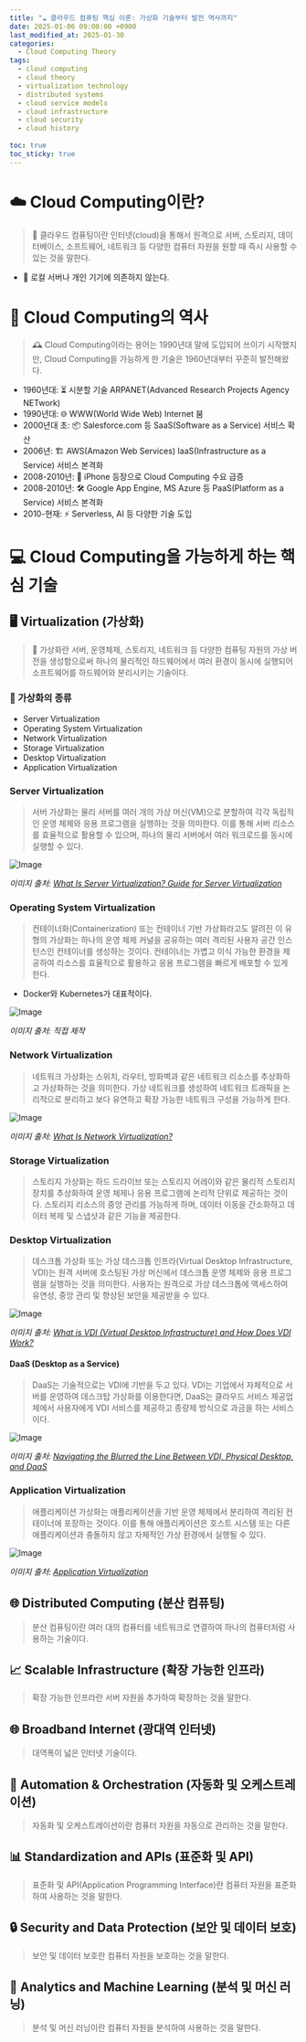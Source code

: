 ```yaml
---
title: "☁️ 클라우드 컴퓨팅 핵심 이론: 가상화 기술부터 발전 역사까지"
date: 2025-01-06 09:00:00 +0900
last_modified_at: 2025-01-30
categories:
  - Cloud Computing Theory
tags:
  - cloud computing
  - cloud theory
  - virtualization technology
  - distributed systems
  - cloud service models
  - cloud infrastructure
  - cloud security
  - cloud history
  
toc: true
toc_sticky: true
---
```


# ☁️ Cloud Computing이란?

> 📌 클라우드 컴퓨팅이란 인터넷(cloud)을 통해서 원격으로 서버, 스토리지, 데이터베이스, 소프트웨어, 네트워크 등 다양한 컴퓨터 자원을 원할 때 즉시 사용할 수 있는 것을 말한다.

- 🚫 로컬 서버나 개인 기기에 의존하지 않는다.

# 📜 Cloud Computing의 역사

> 🕰️ Cloud Computing이라는 용어는 1990년대 말에 도입되어 쓰이기 시작했지만, Cloud Computing을 가능하게 한 기술은 1960년대부터 꾸준히 발전해왔다.

- 1960년대: ⏳ 시분할 기술 ARPANET(Advanced Research Projects Agency NETwork)
- 1990년대: 🌐 WWW(World Wide Web) Internet 붐
- 2000년대 초: 📦 Salesforce.com 등 SaaS(Software as a Service) 서비스 확산
- 2006년: 🏗️ AWS(Amazon Web Services) IaaS(Infrastructure as a Service) 서비스 본격화
- 2008-2010년: 📱 iPhone 등장으로 Cloud Computing 수요 급증
- 2008-2010년: 🛠️ Google App Engine, MS Azure 등 PaaS(Platform as a Service) 서비스 본격화
- 2010-현재: ⚡ Serverless, AI 등 다양한 기술 도입

# 💻 Cloud Computing을 가능하게 하는 핵심 기술

## 🖥️ Virtualization (가상화)

> 🔄 가상화란 서버, 운영체제, 스토리지, 네트워크 등 다양한 컴퓨팅 자원의 가상 버전을 생성함으로써 하나의 물리적인 하드웨어에서 여러 환경이 동시에 실행되어 소프트웨어를 하드웨어와 분리시키는 기술이다.

### 🔧 가상화의 종류

- Server Virtualization
- Operating System Virtualization
- Network Virtualization
- Storage Virtualization
- Desktop Virtualization
- Application Virtualization

### Server Virtualization

> 서버 가상화는 물리 서버를 여러 개의 가상 머신(VM)으로 분할하여 각각 독립적인 운영 체제와 응용 프로그램을 실행하는 것을 의미한다. 이를 통해 서버 리소스를 효율적으로 활용할 수 있으며, 하나의 물리 서버에서 여러 워크로드를 동시에 실행할 수 있다.

![Image](https://github.com/user-attachments/assets/2b66cc3e-9f3d-4ee3-b90e-4c26c765e4a1)

*이미지 출처: [What Is Server Virtualization? Guide for Server Virtualization](https://www.dnsstuff.com/what-is-virtualization)*

### Operating System Virtualization

> 컨테이너화(Containerization) 또는 컨테이너 기반 가상화라고도 알려진 이 유형의 가상화는 하나의 운영 체제 커널을 공유하는 여러 격리된 사용자 공간 인스턴스인 컨테이너를 생성하는 것이다. 컨테이너는 가볍고 이식 가능한 환경을 제공하여 리소스를 효율적으로 활용하고 응용 프로그램을 빠르게 배포할 수 있게 한다.

- Docker와 Kubernetes가 대표적이다.

![Image](https://github.com/user-attachments/assets/a961160a-acc1-46cb-93c6-0143ac8cf461)

*이미지 출처: 직접 제작*

### Network Virtualization

> 네트워크 가상화는 스위치, 라우터, 방화벽과 같은 네트워크 리소스를 추상화하고 가상화하는 것을 의미한다. 가상 네트워크를 생성하여 네트워크 트래픽을 논리적으로 분리하고 보다 유연하고 확장 가능한 네트워크 구성을 가능하게 한다.

![Image](https://github.com/user-attachments/assets/15e02500-464a-4352-af25-641a8389150e)

*이미지 출처: [What Is Network Virtualization?](https://bradhedlund.com/2013/05/28/what-is-network-virtualization/)*

### Storage Virtualization

> 스토리지 가상화는 하드 드라이브 또는 스토리지 어레이와 같은 물리적 스토리지 장치를 추상화하여 운영 체제나 응용 프로그램에 논리적 단위로 제공하는 것이다. 스토리지 리소스의 중앙 관리를 가능하게 하며, 데이터 이동을 간소화하고 데이터 복제 및 스냅샷과 같은 기능을 제공한다.

### Desktop Virtualization

> 데스크톱 가상화 또는 가상 데스크톱 인프라(Virtual Desktop Infrastructure, VDI)는 원격 서버에 호스팅된 가상 머신에서 데스크톱 운영 체제와 응용 프로그램을 실행하는 것을 의미한다. 사용자는 원격으로 가상 데스크톱에 액세스하여 유연성, 중앙 관리 및 향상된 보안을 제공받을 수 있다.

![Image](https://github.com/user-attachments/assets/127b157f-bb8f-4237-9eef-21afaf30a0a9)

*이미지 출처: [What is VDI (Virtual Desktop Infrastructure) and How Does VDI Work?](https://www.helpwire.app/blog/what-is-virtual-desktop-infrastructure/)*

#### DaaS (Desktop as a Service)

> DaaS는 기술적으로는 VDI에 기반을 두고 있다. VDI는 기업에서 자체적으로 서버를 운영하여 데스크탑 가상화를 이용한다면, DaaS는 클라우드 서비스 제공업체에서 사용자에게 VDI 서비스를 제공하고 종량제 방식으로 과금을 하는 서비스이다.

![Image](https://github.com/user-attachments/assets/a95ee9d8-3728-45b2-830a-d9568bda809a)

*이미지 출처: [Navigating the Blurred the Line Between VDI, Physical Desktop, and DaaS](https://www.netapp.com/blog/daas-vs-vdi-vs-pc/)*

### Application Virtualization

> 애플리케이션 가상화는 애플리케이션을 기반 운영 체제에서 분리하여 격리된 컨테이너에 포장하는 것이다. 이를 통해 애플리케이션은 호스트 시스템 또는 다른 애플리케이션과 충돌하지 않고 자체적인 가상 환경에서 실행될 수 있다.

![Image](https://github.com/user-attachments/assets/14ae0b36-0fd8-4f16-b4fe-de54497e0c67)

*이미지 출처: [Application Virtualization](https://www.appviewx.com/education-center/application-virtualization/)*


## 🌐 Distributed Computing (분산 컴퓨팅)

> 분산 컴퓨팅이란 여러 대의 컴퓨터를 네트워크로 연결하여 하나의 컴퓨터처럼 사용하는 기술이다.

## 📈 Scalable Infrastructure (확장 가능한 인프라)

> 확장 가능한 인프라란 서버 자원을 추가하여 확장하는 것을 말한다.

## 🌐 Broadband Internet (광대역 인터넷)

> 대역폭이 넓은 인터넷 기술이다.

## 🤖 Automation & Orchestration (자동화 및 오케스트레이션)

> 자동화 및 오케스트레이션이란 컴퓨터 자원을 자동으로 관리하는 것을 말한다.

## 📊 Standardization and APIs (표준화 및 API)

> 표준화 및 API(Application Programming Interface)란 컴퓨터 자원을 표준화하여 사용하는 것을 말한다.

## 🔒 Security and Data Protection (보안 및 데이터 보호)

> 보안 및 데이터 보호란 컴퓨터 자원을 보호하는 것을 말한다.

## 🧠 Analytics and Machine Learning (분석 및 머신 러닝)

> 분석 및 머신 러닝이란 컴퓨터 자원을 분석하여 사용하는 것을 말한다.
